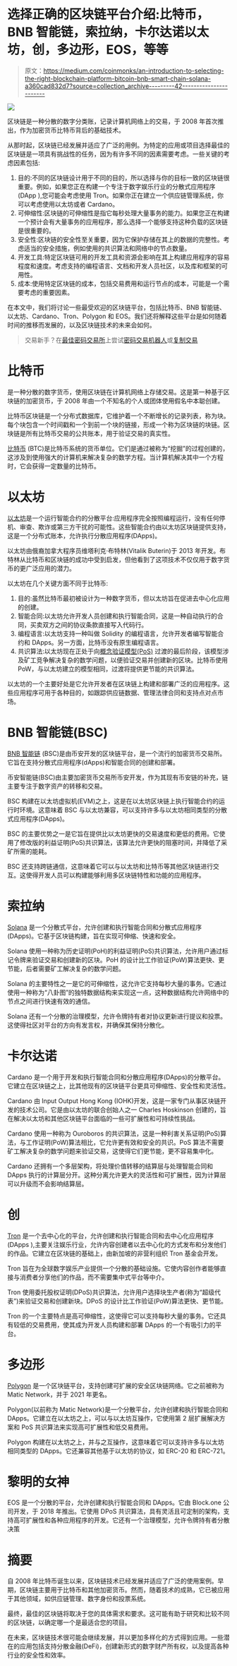 # 选择正确的区块链平台介绍:比特币，BNB 智能链，索拉纳，卡尔达诺以太坊，创，多边形，EOS，等等

> 原文：<https://medium.com/coinmonks/an-introduction-to-selecting-the-right-blockchain-platform-bitcoin-bnb-smart-chain-solana-a360cad832d7?source=collection_archive---------42----------------------->

![](img/14193c0d642f13eb23aafedda4660a8c.png)

区块链是一种分散的数字分类账，记录计算机网络上的交易，于 2008 年首次推出，作为加密货币比特币背后的基础技术。

从那时起，区块链已经发展并适应了广泛的用例。为特定的应用或项目选择最佳的区块链是一项具有挑战性的任务，因为有许多不同的因素需要考虑。一些关键的考虑因素包括:

1.  目的:不同的区块链设计用于不同的目的，所以选择与你的目标一致的区块链很重要。例如，如果您正在构建一个专注于数字娱乐行业的分散式应用程序(DApp ),您可能会考虑使用 Tron。如果你正在建立一个供应链管理系统，你可以考虑使用以太坊或者 Cardano。
2.  可伸缩性:区块链的可伸缩性是指它每秒处理大量事务的能力。如果您正在构建一个预计会有大量事务的应用程序，那么选择一个能够支持这种负载的区块链是很重要的。
3.  安全性:区块链的安全性至关重要，因为它保护存储在其上的数据的完整性。考虑适当的安全措施，例如使用的共识算法和网络中的节点数量。
4.  开发工具:特定区块链可用的开发工具和资源会影响在其上构建应用程序的容易程度和速度。考虑支持的编程语言、文档和开发人员社区，以及库和框架的可用性。
5.  成本:使用特定区块链的成本，包括交易费用和运行节点的成本，可能是一个需要考虑的重要因素。

在本文中，我们将讨论一些最受欢迎的区块链平台，包括比特币、BNB 智能链、以太坊、Cardano、Tron、Polygon 和 EOS。我们还将解释这些平台是如何随着时间的推移而发展的，以及区块链技术的未来会如何。

> 交易新手？在[最佳密码交易所](/coinmonks/crypto-exchange-dd2f9d6f3769)上尝试[密码交易机器人](/coinmonks/crypto-trading-bot-c2ffce8acb2a)或[复制交易](/coinmonks/top-10-crypto-copy-trading-platforms-for-beginners-d0c37c7d698c)

# 比特币

是一种分散的数字货币，使用区块链在计算机网络上存储交易。这是第一种基于区块链的加密货币，于 2008 年由一个不知名的个人或团体使用假名中本聪创建。

比特币区块链是一个分布式数据库，它维护着一个不断增长的记录列表，称为块。每个块包含一个时间戳和一个到前一个块的链接，形成一个称为区块链的块链。区块链是所有比特币交易的公共账本，用于验证交易的真实性。

[比特币](https://bitcoin.org/en/) (BTC)是比特币系统的货币单位。它们是通过被称为“挖掘”的过程创建的，这涉及到使用强大的计算机来解决复杂的数学方程。当计算机解决其中一个方程时，它会获得一定数量的比特币。

# 以太坊

[以太坊](https://ethereum.org/en/)是一个运行智能合约的分散平台:应用程序完全按照编程运行，没有任何停机、审查、欺诈或第三方干扰的可能性。这些智能合约由以太坊区块链提供支持，这是一个分布式账本，允许执行分散应用程序(DApps)。

以太坊由俄裔加拿大程序员维塔利克·布特林(Vitalik Buterin)于 2013 年开发。布特林从比特币和区块链的成功中受到启发，但他看到了这项技术不仅仅用于数字货币的更广泛应用的潜力。

以太坊在几个关键方面不同于比特币:

1.  目的:虽然比特币最初被设计为一种数字货币，但以太坊旨在促进去中心化应用的创建。
2.  智能合同:以太坊允许开发人员创建和执行智能合同，这是一种自动执行的合同，买卖双方之间的协议条款直接写入代码行。
3.  编程语言:以太坊支持一种叫做 Solidity 的编程语言，允许开发者编写智能合约和 DApps。另一方面，比特币没有原生编程语言。
4.  共识算法:以太坊现在正处于向[概念验证模型(PoS)](/@rajai_n/proof-of-work-vs-proof-of-stake-the-debate-over-blockchain-consensus-767373bb4a12) 过渡的最后阶段，该模型涉及矿工竞争解决复杂的数学问题，以便验证交易并创建新的区块。比特币使用 PoW，与以太坊建立的模型相同，过渡将提供更节能的共识算法。

以太坊的一个主要好处是它允许开发者在区块链上构建和部署广泛的应用程序。这些应用程序可用于各种目的，如跟踪供应链数据、管理法律合同和支持点对点市场。

# **BNB 智能链(BSC)**

[BNB 智能链](https://www.bnbchain.org/en) (BSC)是由币安开发的区块链平台，是一个流行的加密货币交易所。它旨在支持分散式应用程序(dApps)和智能合同的创建和部署。

币安智能链(BSC)由主要加密货币交易所币安开发，作为其现有币安链的补充，链主要专注于数字资产的转移和交易。

BSC 构建在以太坊虚拟机(EVM)之上，这是在以太坊区块链上执行智能合约的运行时环境。这意味着 BSC 与以太坊兼容，可以支持许多与以太坊相同类型的分散式应用程序(DApps)。

BSC 的主要优势之一是它旨在提供比以太坊更快的交易速度和更低的费用。它使用了修改版的利益证明(PoS)共识算法，该算法允许更快的阻塞时间，并降低了采矿所需的能耗。

BSC 还支持跨链通信，这意味着它可以与以太坊和比特币等其他区块链进行交互。这使得开发人员可以构建能够利用多区块链特性和功能的应用程序。

# 索拉纳

[Solana](https://solana.com/) 是一个分散式平台，允许创建和执行智能合同和分散式应用程序(DApps)。它基于区块链构建，旨在实现可伸缩、快速和安全。

Solana 使用一种称为历史证明(PoH)的利益证明(PoS)共识算法，允许用户通过标记令牌来验证交易和创建新的区块。PoH 的设计比工作验证(PoW)算法更快、更节能，后者需要矿工解决复杂的数学问题。

Solana 的主要特性之一是它的可伸缩性，这允许它支持每秒大量的事务。它通过使用一种称为“八卦图”的独特数据结构来实现这一点，这种数据结构允许网络中的节点之间进行快速有效的通信。

Solana 还有一个分散的治理模型，允许令牌持有者对协议更新进行提议和投票。这使得社区对平台的方向有发言权，并确保其保持分散化。

# 卡尔达诺

Cardano 是一个用于开发和执行智能合同和分散应用程序(DApps)的分散平台。它建立在区块链之上，比其他现有的区块链平台更具可伸缩性、安全性和灵活性。

Cardano 由 Input Output Hong Kong (IOHK)开发，这是一家专门从事区块链开发的技术公司。它是由以太坊的联合创始人之一 Charles Hoskinson 创建的，旨在解决以太坊和其他区块链平台面临的一些可扩展性和可持续性挑战。

Cardano 使用一种称为 Ouroboros 的共识算法，这是一种利害关系证明(PoS)算法，与工作证明(PoW)算法相比，它允许更有效和安全的共识。PoS 算法不需要矿工解决复杂的数学问题来验证交易，这使得它们更节能，更不容易集中化。

Cardano 还拥有一个多层架构，将处理价值转移的结算层与处理智能合同和 DApps 执行的计算层分开。这种分离允许更大的灵活性和可扩展性，因为计算层可以升级而不会影响结算层。

# 创

[Tron](https://tron.network/) 是一个去中心化的平台，允许创建和执行智能合同和去中心化应用程序(DApps ),主要关注娱乐行业，允许内容创建者以去中心化的方式发布和分发他们的作品。它建立在区块链的基础上，由新加坡的非营利组织 Tron 基金会开发。

Tron 旨在为全球数字娱乐产业提供一个分散的基础设施。它使内容创作者能够直接与消费者分享他们的作品，而不需要集中式平台等中介。

Tron 使用委托股权证明(DPoS)共识算法，允许用户选择块生产者(称为“超级代表”)来验证交易和创建新块。DPoS 的设计比工作验证(PoW)算法更快、更节能。

Tron 的一个主要特点是高可伸缩性，这使得它可以支持每秒大量的事务。它还具有较低的交易费用，使其成为开发人员构建和部署 DApps 的一个有吸引力的平台。

# 多边形

[Polygon](https://polygon.technology/) 是一个区块链平台，支持创建可扩展的安全区块链网络。它之前被称为 Matic Network，并于 2021 年更名。

Polygon(以前称为 Matic Network)是一个分散平台，允许创建和执行智能合同和 DApps。它建立在以太坊之上，可以与以太坊互操作，它使用第 2 层扩展解决方案和 PoS 共识算法来实现高可扩展性和低交易费用。

Polygon 构建在以太坊之上，并与之互操作，这意味着它可以支持许多与以太坊相同类型的 DApps。它还兼容其他基于以太坊的协议，如 ERC-20 和 ERC-721。

# 黎明的女神

EOS 是一个分散的平台，允许创建和执行智能合同和 DApps。它由 Block.one 公司开发，于 2018 年推出。它使用 DPoS 共识算法，具有灵活且可定制的架构，支持高可扩展性和各种应用程序的开发。它还有一个治理模型，允许令牌持有者分散决策

# 摘要

自 2008 年比特币诞生以来，区块链技术已经发展并适应了广泛的使用案例。早期，区块链主要用于比特币和其他加密货币。然而，随着技术的成熟，它已被应用于其他领域，如供应链管理、数字身份和投票系统。

最终，最佳的区块链将取决于您的具体需求和要求。这可能有助于研究和比较不同的区块链，以确定哪一个是最适合您的项目。

在未来，区块链技术很可能会继续发展，并以更加多样化的方式得到应用。一些潜在的应用包括支持分散金融(DeFi)，创建新形式的数字财产所有权，以及提高各种行业的安全性和效率。